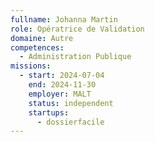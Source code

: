 ```yaml
---
fullname: Johanna Martin
role: Opératrice de Validation
domaine: Autre
competences:
  - Administration Publique
missions:
  - start: 2024-07-04
    end: 2024-11-30
    employer: MALT
    status: independent
    startups:
      - dossierfacile
---
```

